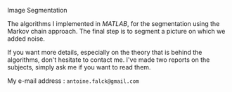 Image Segmentation

The algorithms I implemented in *MATLAB*, for the segmentation using the Markov chain approach. The final step is to segment a picture on which we added noise.

If you want more details, especially on the theory that is behind the algorithms, don't hesitate to contact me. I've made two reports on the subjects, simply ask me if you want to read them.

My e-mail address : `antoine.falck@gmail.com`
